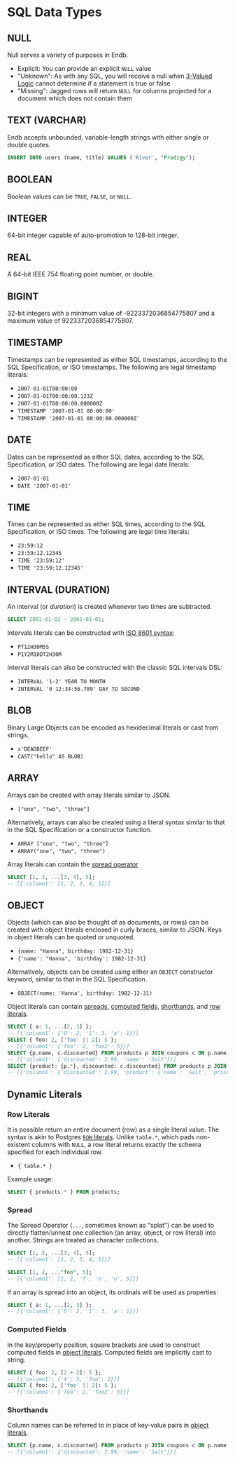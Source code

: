 # SQL Data Types

## NULL

Null serves a variety of purposes in Endb.

* Explicit: You can provide an explicit `NULL` value
* "Unknown": As with any SQL, you will receive a null when [3-Valued Logic](https://en.wikipedia.org/wiki/Three-valued_logic#SQL)
  cannot determine if a statement is true or false
* "Missing": Jagged rows will return `NULL` for columns projected
  for a document which does not contain them

## TEXT (VARCHAR)

Endb accepts unbounded, variable-length strings with either single or double quotes.

```SQL
INSERT INTO users (name, title) VALUES ('River', "Prodigy");
```

## BOOLEAN

Boolean values can be `TRUE`, `FALSE`, or `NULL`.

## INTEGER

64-bit integer capable of auto-promotion to 128-bit integer.

## REAL

A 64-bit IEEE 754 floating point number, or double.

## BIGINT

32-bit integers with a minimum value of -9223372036854775807
and a maximum value of 9223372036854775807.

## TIMESTAMP

Timestamps can be represented as either SQL timestamps, according to the SQL Specification,
or ISO timestamps.
The following are legal timestamp literals:

* `2007-01-01T00:00:00`
* `2007-01-01T00:00:00.123Z`
* `2007-01-01T00:00:00.000000Z`
* `TIMESTAMP '2007-01-01 00:00:00'`
* `TIMESTAMP '2007-01-01 00:00:00.000000Z'`

## DATE

Dates can be represented as either SQL dates, according to the SQL Specification,
or ISO dates.
The following are legal date literals:

* `2007-01-01`
* `DATE '2007-01-01'`

## TIME

Times can be represented as either SQL times, according to the SQL Specification,
or ISO times.
The following are legal time literals:

* `23:59:12`
* `23:59:12.12345`
* `TIME '23:59:12'`
* `TIME '23:59:12.12345'`

## INTERVAL (DURATION)

An interval (or _duration_) is created whenever two times are subtracted.

```sql
SELECT 2001-01-02 - 2001-01-01;
```

Intervals literals can be constructed with
[ISO 8601 syntax](https://en.wikipedia.org/wiki/ISO_8601#Time_intervals):

* `PT12H30M5S`
* `P1Y2M10DT2H30M`

Interval literals can also be constructed with
the classic SQL intervals DSL:

* `INTERVAL '1-2' YEAR TO MONTH`
* `INTERVAL '0 12:34:56.789' DAY TO SECOND`

## BLOB

Binary Large Objects can be encoded as hexidecimal literals or cast from strings.

* `x'DEADBEEF'`
* `CAST("hello" AS BLOB)`

## ARRAY

Arrays can be created with array literals similar to JSON.

* `["one", "two", "three"]`

Alternatively, arrays can also be created using a literal syntax similar
to that in the SQL Specification or a constructor function.

* `ARRAY ["one", "two", "three"]`
* `ARRAY("one", "two", "three")`

Array literals can contain the [spread operator](data_types.md#spread)

```sql
SELECT [1, 2, ...[3, 4], 5];
-- [{'column1': [1, 2, 3, 4, 5]}]
```

## OBJECT

Objects (which can also be thought of as documents, or rows)
can be created with object literals enclosed in curly braces,
similar to JSON.
Keys in object literals can be quoted or unquoted.

* `{name: "Hanna", birthday: 1982-12-31}`
* `{'name': "Hanna", 'birthday': 1982-12-31}`

Alternatively, objects can be created using either an `OBJECT`
constructor keyword, similar to that in the SQL Specification.

* `OBJECT(name: 'Hanna', birthday: 1982-12-31)`

Object literals can contain
[spreads](data_types.md#spreads),
[computed fields](data_types.md#computed-fields),
[shorthands](data_types.md#shorthands), and
[row literals](data_types.md#row-literals).

```sql
SELECT { a: 1, ...[2, 3] };
-- [{'column1': {'0': 2, '1': 3, 'a': 1}}]
SELECT { foo: 2, ['foo' || 2]: 5 };
-- [{'column1': {'foo': 2, 'foo2': 5}}]
SELECT {p.name, c.discounted} FROM products p JOIN coupons c ON p.name = c.name;
-- [{'column1': {'discounted': 2.99, 'name': 'Salt'}}]
SELECT {product: {p.*}, discounted: c.discounted} FROM products p JOIN coupons c ON p.name = c.name;
-- [{'column1': {'discounted': 2.99, 'product': {'name': 'Salt', 'price': 5.99}}}]
```

## Dynamic Literals

### Row Literals

It is possible return an entire document (row) as a single literal value.
The syntax is akin to Postgres [`ROW` literals](https://www.postgresql.org/docs/current/rowtypes.html).
Unlike `table.*`, which pads non-existent columns with `NULL`,
a row literal returns exactly the schema specified for each individual row.

* `{ table.* }`

Example usage:

```sql
SELECT { products.* } FROM products;
```

### Spread

The Spread Operator (`...`, sometimes known as "splat")
can be used to directly flatten/unnest one collection
(an array, object, or row literal) into another.
Strings are treated as character collections.

```sql
SELECT [1, 2, ...[3, 4], 5];
-- [{'column1': [1, 2, 3, 4, 5]}]

SELECT [1, 2, ..."foo", 5];
-- [{'column1': [1, 2, 'f', 'o', 'o', 5]}]
```

If an array is spread into an object, its ordinals will be used as properties:

```sql
SELECT { a: 1, ...[2, 3] };
-- [{'column1': {'0': 2, '1': 3, 'a': 1}}]
```

### Computed Fields

In the key/property position, square brackets are used to construct
computed fields in [object literals](data_types.md#object).
Computed fields are implicitly cast to string.

```sql
SELECT { foo: 2, [2 + 2]: 5 };
-- [{'column1': {'4': 5, 'foo': 2}}]
SELECT { foo: 2, ['foo' || 2]: 5 };
-- [{'column1': {'foo': 2, 'foo2': 5}}]
```

### Shorthands

Column names can be referred to in place of key-value pairs in
[object literals](data_types.md#object).

```sql
SELECT {p.name, c.discounted} FROM products p JOIN coupons c ON p.name = c.name;
-- [{'column1': {'discounted': 2.99, 'name': 'Salt'}}]
```
